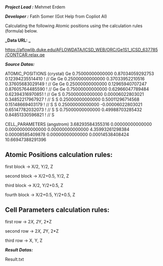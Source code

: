 **_Project Lead :_** Mehmet Erdem

**_Developer    :_** Fatih Somer (Got Help from Copliot AI)

Calculating the following Atomic positions using the calculation rules (formula) below.


**_Data URL: _**

https://aflowlib.duke.edu/AFLOWDATA/ICSD_WEB/ORC/Ge1S1_ICSD_637785/CONTCAR.relax.qe


**_Source Datas:_**

ATOMIC_POSITIONS (crystal)
  Ge      0.75000000000000   0.87034059292753   0.12394235514410  ! // Ge 
  Ge      0.25000000000000   0.37033952210516   0.37605683029149  ! // Ge 
  Ge      0.25000000000000   0.12965940707247   0.87605764485590  ! // Ge 
  Ge      0.75000000000000   0.62966047789484   0.62394316970851  ! // Ge 
  S       0.75000000000000   0.00006022803021   0.34852217967927  ! // S 
  S       0.25000000000000   0.50011296714568   0.15148669403179  ! // S 
  S       0.25000000000000  -0.00006022803021   0.65147782032073  ! // S 
  S       0.75000000000000   0.49988703285432   0.84851330596821  ! // S 
  
CELL_PARAMETERS (angstrom)
   3.68293584355316   0.00000000000000   0.00000000000000
   0.00000000000000   4.35993261298384   0.00008585409878
   0.00000000000000   0.00014538408424  10.66947388291396



Atomic Positions calculation rules:
--------------------------------------

first block  -> X/2, Y/2, Z

second block -> X/2+0.5, Y/2, Z

third block  -> X/2, Y/2+0.5, Z

fourth block -> X/2+0.5, Y/2+0.5, Z



Cell Parameters calculation rules:
--------------------------------------

first row  -> 2*X, 2*Y, 2*Z

second row -> 2*X, 2*Y, 2*Z

third row  -> X, Y, Z



**_Result Datas:_**


Result.txt
